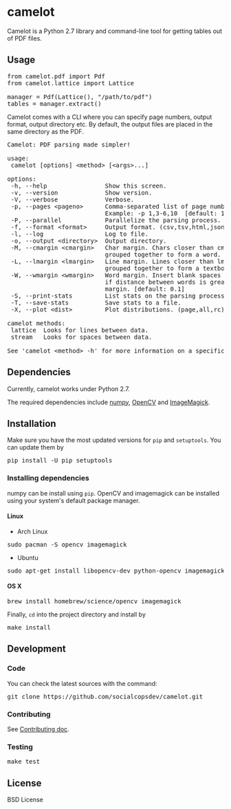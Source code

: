 # camelot

Camelot is a Python 2.7 library and command-line tool for getting tables out of PDF files.

## Usage

<pre>
from camelot.pdf import Pdf
from camelot.lattice import Lattice

manager = Pdf(Lattice(), "/path/to/pdf")
tables = manager.extract()
</pre>

Camelot comes with a CLI where you can specify page numbers, output format, output directory etc. By default, the output files are placed in the same directory as the PDF.

<pre>
Camelot: PDF parsing made simpler!

usage:
 camelot [options] &lt;method&gt; [&lt;args&gt;...]

options:
 -h, --help                Show this screen.
 -v, --version             Show version.
 -V, --verbose             Verbose.
 -p, --pages &lt;pageno&gt;      Comma-separated list of page numbers.
                           Example: -p 1,3-6,10  [default: 1]
 -P, --parallel            Parallelize the parsing process.
 -f, --format &lt;format&gt;     Output format. (csv,tsv,html,json,xlsx) [default: csv]
 -l, --log                 Log to file.
 -o, --output &lt;directory&gt;  Output directory.
 -M, --cmargin &lt;cmargin&gt;   Char margin. Chars closer than cmargin are
                           grouped together to form a word. [default: 2.0]
 -L, --lmargin &lt;lmargin&gt;   Line margin. Lines closer than lmargin are
                           grouped together to form a textbox. [default: 0.5]
 -W, --wmargin &lt;wmargin&gt;   Word margin. Insert blank spaces between chars
                           if distance between words is greater than word
                           margin. [default: 0.1]
 -S, --print-stats         List stats on the parsing process.
 -T, --save-stats          Save stats to a file.
 -X, --plot &lt;dist&gt;         Plot distributions. (page,all,rc)

camelot methods:
 lattice  Looks for lines between data.
 stream   Looks for spaces between data.

See 'camelot &lt;method&gt; -h' for more information on a specific method.
</pre>

## Dependencies

Currently, camelot works under Python 2.7.

The required dependencies include [numpy](http://www.numpy.org/), [OpenCV](http://opencv.org/) and [ImageMagick](http://www.imagemagick.org/script/index.php).

## Installation

Make sure you have the most updated versions for `pip` and `setuptools`. You can update them by

<pre>
pip install -U pip setuptools
</pre>

### Installing dependencies

numpy can be install using `pip`. OpenCV and imagemagick can be installed using your system's default package manager.

#### Linux

* Arch Linux

<pre>
sudo pacman -S opencv imagemagick
</pre>

* Ubuntu

<pre>
sudo apt-get install libopencv-dev python-opencv imagemagick
</pre>

#### OS X

<pre>
brew install homebrew/science/opencv imagemagick
</pre>

Finally, `cd` into the project directory and install by

<pre>
make install
</pre>

## Development

### Code

You can check the latest sources with the command:

<pre>
git clone https://github.com/socialcopsdev/camelot.git
</pre>

### Contributing

See [Contributing doc]().

### Testing

<pre>
make test
</pre>

## License

BSD License